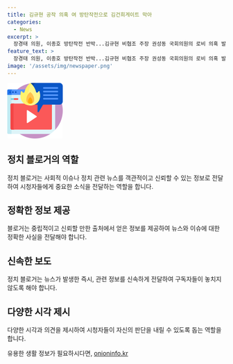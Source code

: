 ```yaml
---
title: 김규현 공작 의혹 여 방탄작전으로 김건희게이트 막아
categories:
  - News
excerpt: >
  장경태 의원, 이종호 방탄작전 반박...김규현 비협조 주장 권성동 국회의원의 로비 의혹 발언에 대해 장 의원은 김 변호사가 아닌 다른 출처의 자료를 활용했다고 주장했으며, 김 변호사의 비협조를 지적했다. 그리고 권 의원에 대해 정보 출처를 공개하고, 이종호 방탄에 대한 의심을 해소할 것을 촉구했다. 장 의원은 권 의원이 잘못된 정보를 제기했다며, 청문회에서 추가 질문과 폭로를 약속했다. 권 의원은 야당의 사기 탄핵 게이트라고 주장하고 있다.
feature_text: >
  장경태 의원, 이종호 방탄작전 반박...김규현 비협조 주장 권성동 국회의원의 로비 의혹 발언에 대해 장 의원은 김 변호사가 아닌 다른 출처의 자료를 활용했다고 주장했으며, 김 변호사의 비협조를 지적했다. 그리고 권 의원에 대해 정보 출처를 공개하고, 이종호 방탄에 대한 의심을 해소할 것을 촉구했다. 장 의원은 권 의원이 잘못된 정보를 제기했다며, 청문회에서 추가 질문과 폭로를 약속했다. 권 의원은 야당의 사기 탄핵 게이트라고 주장하고 있다.
image: '/assets/img/newspaper.png'
---
```


<p><img src="/assets/img/news.png" alt="rentncar 속보" /></p>

<h2 data-ke-size="size26">정치 블로거의 역할</h2>

<p data-ke-size="size16">정치 블로거는 사회적 이슈나 정치 관련 뉴스를 객관적이고 신뢰할 수 있는 정보로 전달하여 시청자들에게 중요한 소식을 전달하는 역할을 합니다.</p>

<h2 data-ke-size="size24">정확한 정보 제공</h2>

<p data-ke-size="size16">블로거는 중립적이고 신뢰할 만한 출처에서 얻은 정보를 제공하여 뉴스와 이슈에 대한 정확한 사실을 전달해야 합니다.</p>

<h2 data-ke-size="size24">신속한 보도</h2>

<p data-ke-size="size16">정치 블로거는 뉴스가 발생한 즉시, 관련 정보를 신속하게 전달하여 구독자들이 놓치지 않도록 해야 합니다.</p>

<h2 data-ke-size="size24">다양한 시각 제시</h2>

<p data-ke-size="size16">다양한 시각과 의견을 제시하여 시청자들이 자신의 판단을 내릴 수 있도록 돕는 역할을 합니다.</p>
유용한 생활 정보가 필요하시다면, <a href="https://onioninfo.kr" rel="dofollow">onioninfo.kr</a>


